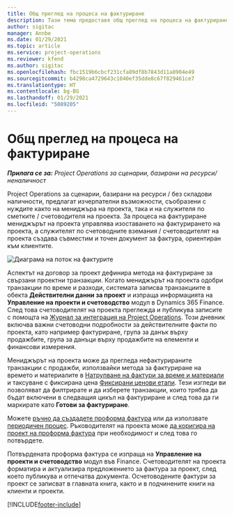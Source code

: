 ```yaml
---
title: Общ преглед на процеса на фактуриране
description: Тази тема предоставя общ преглед на процеса на фактуриране в Project Operations за сценарии, базирани на ресурси / на склад.
author: sigitac
manager: Annbe
ms.date: 01/29/2021
ms.topic: article
ms.service: project-operations
ms.reviewer: kfend
ms.author: sigitac
ms.openlocfilehash: fbc1519b6cbcf231cfa89df8b7843d11a8904e49
ms.sourcegitcommit: b4298ca4729643c1040ef35dde8c67f829461ce7
ms.translationtype: HT
ms.contentlocale: bg-BG
ms.lasthandoff: 01/29/2021
ms.locfileid: "5089205"
---
```

# <a name="invoicing-process-overview"></a>Общ преглед на процеса на фактуриране

_**Прилага се за:** Project Operations за сценарии, базирани на ресурси/неналичност_

Project Operations за сценарии, базирани на ресурси / без складови наличности, предлагат изчерпателни възможности, съобразени с нуждите както на мениджъра на проекта, така и на служителя по сметките / счетоводителя на проекта. За процеса на фактуриране мениджърът на проекта управлява изоставането на фактурирането на проекта, а служителят по счетоводните вземания / счетоводителят на проекта създава съвместим и точен документ за фактура, ориентиран към клиентите.

![Диаграма на поток на фактурите](./media/invoicing-flow.png)

Аспектът на договор за проект дефинира метода на фактуриране за свързани проектни транзакции. Когато мениджърът на проекта одобри транзакции по време и разходи, системата записва транзакциите в обекта **Действителни данни за проект** и изпраща информацията на **Управление на проекти и счетоводство** модул в Dynamics 365 Finance. След това счетоводителят на проекта преглежда и публикува записите с помощта на [Журнал за интеграция на Project Operations](../project-accounting/project-operations-integration-journal.md). Този дневник включва важни счетоводни подробности за действителните факти по проекта, като например фактуриране, група за данък върху продажбите, група за данъци върху продажбите на елементи и финансови измерения.

Мениджърът на проекта може да прегледа нефактурираните транзакции с продажби, използвайки метода за фактуриране на времето и материалите в [Натрупване на фактури за време и материали](../proforma-invoicing/manage-billing-backlog.md#time-and-material-billing-backlog) и таксуване с фиксирана цена [Фиксирани ценови етапи](../proforma-invoicing/manage-billing-backlog.md#fixed-price-milestones). Тези изгледи ви позволяват да филтрирате и да изберете транзакции, които трябва да бъдат включени в следващия цикъл на фактуриране и след това да ги маркирате като **Готови за фактуриране**.

Можете [ръчно да създадете проформа фактура](../proforma-invoicing/create-manual-proforma-invoice.md) или да използвате [периодичен процес](../proforma-invoicing/configure-automated-invoice-creation.md). Ръководителят на проекта може [да коригира на проект на проформа фактура](../proforma-invoicing/manage-proforma-invoice.md) при необходимост и след това го потвърдете.

Потвърдената проформа фактура се изпраща на **Управление на проекти и счетоводство** модул във Finance. Счетоводителят на проекта форматира и актуализира предложението за фактура за проект, след което публикува и отпечатва документа. Осчетоводените фактури за проект се записват в главната книга, както и в подчинените книги на клиенти и проекти.


[!INCLUDE[footer-include](../includes/footer-banner.md)]